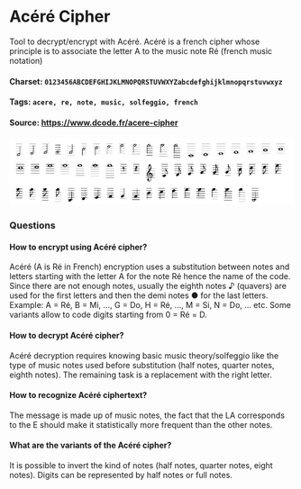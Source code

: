 # Acéré Cipher
Tool to decrypt/encrypt with Acéré. Acéré is a french cipher whose principle is to associate the letter A to the music note Ré (french music notation)

#### Charset: `0123456ABCDEFGHIJKLMNOPQRSTUVWXYZabcdefghijklmnopqrstuvwxyz`

#### Tags: `acere, re, note, music, solfeggio, french`

#### Source: https://www.dcode.fr/acere-cipher

![combined](./combined.png)

### Questions

#### How to encrypt using Acéré cipher?
Acéré (A is Ré in French) encryption uses a substitution between notes and letters starting with the letter A for the note Ré hence the name of the code. Since there are not enough notes, usually the eighth notes ♪ (quavers) are used for the first letters and then the demi notes ● for the last letters. Example: A = Ré, B = Mi, ..., G = Do, H = Ré, ..., M = Si, N = Do, ... etc. Some variants allow to code digits starting from 0 = Ré = D.

#### How to decrypt Acéré cipher?
Acéré decryption requires knowing basic music theory/solfeggio like the type of music notes used before substitution (half notes, quarter notes, eighth notes). The remaining task is a replacement with the right letter.

#### How to recognize Acéré ciphertext?
The message is made up of music notes, the fact that the LA corresponds to the E should make it statistically more frequent than the other notes.

#### What are the variants of the Acéré cipher?
It is possible to invert the kind of notes (half notes, quarter notes, eight notes). Digits can be represented by half notes or full notes.


